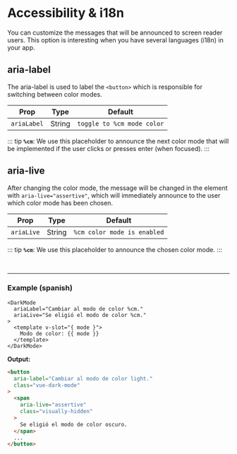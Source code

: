 # Accessibility & i18n

You can customize the messages that will be announced to screen reader users.
This option is interesting when you have several languages (i18n) in your app.

## aria-label

The aria-label is used to label the `<button>` which is responsible for switching between color modes.

| Prop          | Type      | Default
| ------------- | --------- | ----------------------------------------------------
| `ariaLabel`   | String    | `toggle to %cm mode color`

::: tip
**`%cm`**: We use this placeholder to announce the next color mode that will be implemented if the user clicks or presses enter (when focused).
:::

## aria-live

After changing the color mode, the message will be changed in the element with `aria-live="assertive"`, which will immediately announce to the user which color mode has been chosen.

| Prop          | Type      | Default
| ------------- | --------- | ----------------------------------------------------
| `ariaLive`    | String    | `%cm color mode is enabled`


::: tip
**`%cm`**:  We use this placeholder to announce the chosen color mode.
:::

<br />

---

### Example (spanish)

```vue
<DarkMode
  ariaLabel="Cambiar al modo de color %cm."
  ariaLive="Se eligió el modo de color %cm."
>
  <template v-slot="{ mode }">
    Modo de color: {{ mode }}
  </template>
</DarkMode>
```

**Output:**

```html
<button
  aria-label="Cambiar al modo de color light."
  class="vue-dark-mode"
>
  <span
    aria-live="assertive"
    class="visually-hidden"
  >
    Se eligió el modo de color oscuro.
  </span>
  ...
</button>
```


